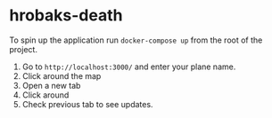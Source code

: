 # hrobaks-death

To spin up the application run `docker-compose up` from the root of the project.

1. Go to `http://localhost:3000/` and enter your plane name.
2. Click around the map
3. Open a new tab
4. Click around
5. Check previous tab to see updates.
